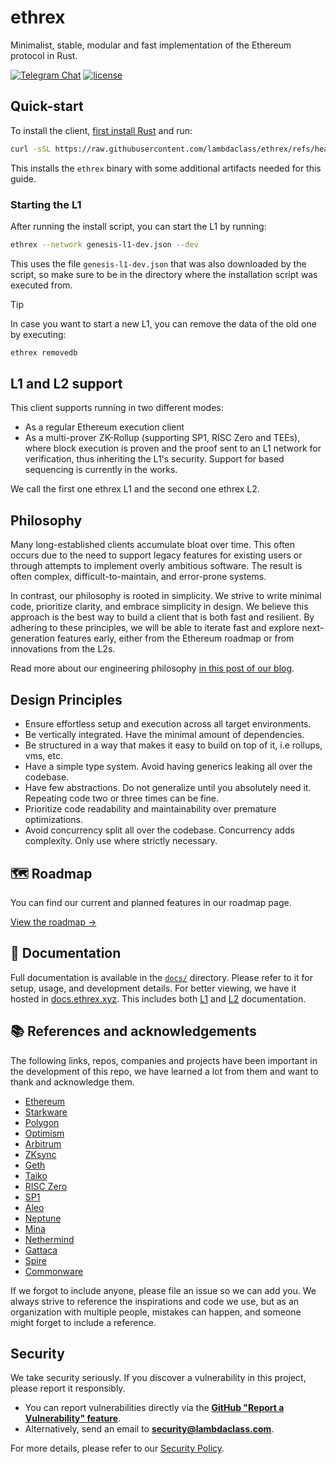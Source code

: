 # ethrex

Minimalist, stable, modular and fast implementation of the Ethereum protocol in Rust.

[![Telegram Chat][tg-badge]][tg-url]
[![license](https://img.shields.io/github/license/lambdaclass/ethrex)](/LICENSE)

[tg-badge]: https://img.shields.io/endpoint?url=https%3A%2F%2Ftg.sumanjay.workers.dev%2Fethrex_client%2F&logo=telegram&label=chat&color=neon
[tg-url]: https://t.me/ethrex_client

## Quick-start

To install the client, [first install Rust](https://www.rust-lang.org/tools/install) and run:

```sh
curl -sSL https://raw.githubusercontent.com/lambdaclass/ethrex/refs/heads/main/install.sh | sh
```

This installs the `ethrex` binary with some additional artifacts needed for this guide.

### Starting the L1

After running the install script, you can start the L1 by running:

```sh
ethrex --network genesis-l1-dev.json --dev
```

This uses the file `genesis-l1-dev.json` that was also downloaded by the script, so make sure to be in the directory where the installation script was executed from.

> [!TIP]
> In case you want to start a new L1, you can remove the data of the old one by executing:
>
> ```sh
> ethrex removedb
> ```

## L1 and L2 support

This client supports running in two different modes:

- As a regular Ethereum execution client
- As a multi-prover ZK-Rollup (supporting SP1, RISC Zero and TEEs), where block execution is proven and the proof sent to an L1 network for verification, thus inheriting the L1's security. Support for based sequencing is currently in the works.

We call the first one ethrex L1 and the second one ethrex L2.

## Philosophy

Many long-established clients accumulate bloat over time. This often occurs due to the need to support legacy features for existing users or through attempts to implement overly ambitious software. The result is often complex, difficult-to-maintain, and error-prone systems.

In contrast, our philosophy is rooted in simplicity. We strive to write minimal code, prioritize clarity, and embrace simplicity in design. We believe this approach is the best way to build a client that is both fast and resilient. By adhering to these principles, we will be able to iterate fast and explore next-generation features early, either from the Ethereum roadmap or from innovations from the L2s.

Read more about our engineering philosophy [in this post of our blog](https://blog.lambdaclass.com/lambdas-engineering-philosophy/).

## Design Principles

- Ensure effortless setup and execution across all target environments.
- Be vertically integrated. Have the minimal amount of dependencies.
- Be structured in a way that makes it easy to build on top of it, i.e rollups, vms, etc.
- Have a simple type system. Avoid having generics leaking all over the codebase.
- Have few abstractions. Do not generalize until you absolutely need it. Repeating code two or three times can be fine.
- Prioritize code readability and maintainability over premature optimizations.
- Avoid concurrency split all over the codebase. Concurrency adds complexity. Only use where strictly necessary.

## 🗺️ Roadmap

You can find our current and planned features in our roadmap page.

[View the roadmap →](https://docs.ethrex.xyz/l2/roadmap.html)

## 📖 Documentation

Full documentation is available in the [`docs/`](./docs/) directory. Please refer to it for setup, usage, and development details.
For better viewing, we have it hosted in [docs.ethrex.xyz](https://docs.ethrex.xyz/).
This includes both [L1](https://docs.ethrex.xyz/l1/index.html) and [L2](https://docs.ethrex.xyz/l2/index.html) documentation.

## 📚 References and acknowledgements

The following links, repos, companies and projects have been important in the development of this repo, we have learned a lot from them and want to thank and acknowledge them.

- [Ethereum](https://ethereum.org/en/)
- [Starkware](https://starkware.co/)
- [Polygon](https://polygon.technology/)
- [Optimism](https://www.optimism.io/)
- [Arbitrum](https://arbitrum.io/)
- [ZKsync](https://zksync.io/)
- [Geth](https://github.com/ethereum/go-ethereum)
- [Taiko](https://taiko.xyz/)
- [RISC Zero](https://risczero.com/)
- [SP1](https://github.com/succinctlabs/sp1)
- [Aleo](https://aleo.org/)
- [Neptune](https://neptune.cash/)
- [Mina](https://minaprotocol.com/)
- [Nethermind](https://www.nethermind.io/)
- [Gattaca](https://github.com/gattaca-com)
- [Spire](https://www.spire.dev/)
- [Commonware](https://commonware.xyz/)

If we forgot to include anyone, please file an issue so we can add you. We always strive to reference the inspirations and code we use, but as an organization with multiple people, mistakes can happen, and someone might forget to include a reference.

## Security

We take security seriously. If you discover a vulnerability in this project, please report it responsibly.

- You can report vulnerabilities directly via the **[GitHub "Report a Vulnerability" feature](../../security/advisories/new)**.
- Alternatively, send an email to **[security@lambdaclass.com](mailto:security@lambdaclass.com)**.

For more details, please refer to our [Security Policy](./.github/SECURITY.md).
